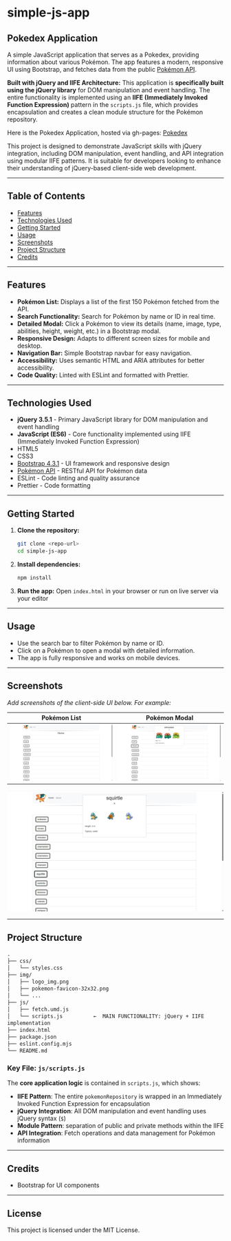 # simple-js-app

## Pokedex Application

A simple JavaScript application that serves as a Pokedex, providing information about various Pokémon. The app features a modern, responsive UI using Bootstrap, and fetches data from the public [Pokémon API](https://pokeapi.co/api/v2/pokemon/?limit=150).

**Built with jQuery and IIFE Architecture:**
This application is **specifically built using the jQuery library** for DOM manipulation and event handling. The entire functionality is implemented using an **IIFE (Immediately Invoked Function Expression)** pattern in the `scripts.js` file, which provides encapsulation and creates a clean module structure for the Pokémon repository.

Here is the Pokedex Application, hosted via gh-pages: [Pokedex](https://dwyertyrell.github.io/Pokedex/)

This project is designed to demonstrate JavaScript skills with jQuery integration, including DOM manipulation, event handling, and API integration using modular IIFE patterns. It is suitable for developers looking to enhance their understanding of jQuery-based client-side web development.

---

## Table of Contents
- [Features](#features)
- [Technologies Used](#technologies-used)
- [Getting Started](#getting-started)
- [Usage](#usage)
- [Screenshots](#screenshots)
- [Project Structure](#project-structure)
- [Credits](#credits)

---

## Features
- **Pokémon List:** Displays a list of the first 150 Pokémon fetched from the API.
- **Search Functionality:** Search for Pokémon by name or ID in real time.
- **Detailed Modal:** Click a Pokémon to view its details (name, image, type, abilities, height, weight, etc.) in a Bootstrap modal.
- **Responsive Design:** Adapts to different screen sizes for mobile and desktop.
- **Navigation Bar:** Simple Bootstrap navbar for easy navigation.
- **Accessibility:** Uses semantic HTML and ARIA attributes for better accessibility.
- **Code Quality:** Linted with ESLint and formatted with Prettier.

---

## Technologies Used
- **jQuery 3.5.1** - Primary JavaScript library for DOM manipulation and event handling
- **JavaScript (ES6)** - Core functionality implemented using IIFE (Immediately Invoked Function Expression)
- HTML5
- CSS3
- [Bootstrap 4.3.1](https://getbootstrap.com/) - UI framework and responsive design
- [Pokémon API](https://pokeapi.co/) - RESTful API for Pokémon data
- ESLint - Code linting and quality assurance
- Prettier - Code formatting

---

## Getting Started

1. **Clone the repository:**
   ```sh
   git clone <repo-url>
   cd simple-js-app
   ```
2. **Install dependencies:**
   ```sh
   npm install
   ```
3. **Run the app:**
   Open `index.html` in your browser or run on live server via your editor

---

## Usage
- Use the search bar to filter Pokémon by name or ID.
- Click on a Pokémon to open a modal with detailed information.
- The app is fully responsive and works on mobile devices.

---

## Screenshots

_Add screenshots of the client-side UI below. For example:_

| Pokémon List | Pokémon Modal |
|--------------|--------------|
| ![List Screenshot](./img/pokemonList.png) | ![Modal Screenshot](./img/modal-1.png)  
 ![Modal Screenshot](./img/modal-2.png)

---

## Project Structure
```
.
├── css/
│   └── styles.css
├── img/
│   ├── logo_img.png
│   ├── pokemon-favicon-32x32.png
│   └── ...
├── js/
│   ├── fetch.umd.js
│   └── scripts.js          ←  MAIN FUNCTIONALITY: jQuery + IIFE implementation
├── index.html
├── package.json
├── eslint.config.mjs
└── README.md
```

### Key File: `js/scripts.js`
The **core application logic** is contained in `scripts.js`, which shows:
- **IIFE Pattern**: The entire `pokemonRepository` is wrapped in an Immediately Invoked Function Expression for encapsulation
- **jQuery Integration**: All DOM manipulation and event handling uses jQuery syntax (`$`)
- **Module Pattern**: separation of public and private methods within the IIFE
- **API Integration**: Fetch operations and data management for Pokémon information

---

## Credits
<!-- - [PokéAPI](https://pokeapi.co/) for Pokémon data -->
- Bootstrap for UI components
---

## License
This project is licensed under the MIT License.